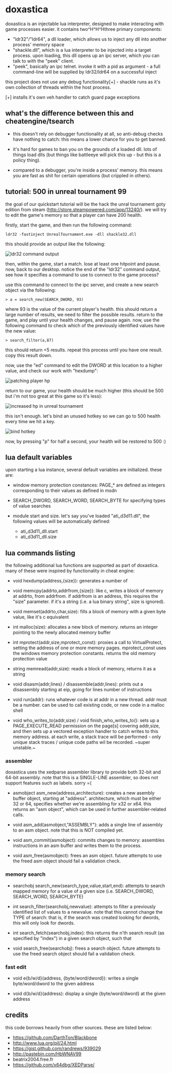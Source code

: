 doxastica
=========

doxastica is an injectable lua interpreter, designed to make interacting
with game processes easier. it contains two^H^H^Hthree primary components:

- "ldr32"/"ldr64", a dll loader, which allows us to inject any dll into 
another process' memory space
- "shackle.dll", which is a lua interpreter to be injected into a target
process. upon loading, this dll opens up an ipc server, which you can talk to
with the "peek" client.
- "peek", basically an ipc telnet. invoke it with a pid as argument - a
full command-line will be supplied by ldr32/ldr64 on a successful inject

this project does not use any debug functionality[+] - shackle runs as it's
own collection of threads within the host process.

[+] installs it's own veh handler to catch guard page exceptions

## what's the difference between this and cheatengine/tsearch

- this doesn't rely on debugger functionality at all, so anti-debug checks 
have nothing to catch: this means a lower chance for you to get banned.

- it's hard for games to ban you on the grounds of a loaded dll. lots of things
load dlls (but things like battleeye will pick this up - but this is a policy
thing).

- compared to a debugger, you're inside a process' memory. this means you are
fast as shit for certain operations (but crippled in others).

## tutorial: 500 in unreal tournament 99

the goal of our quickstart tutorial will be the hack the unral tournament goty
edition from steam (http://store.steampowered.com/app/13240/). we will try to
edit the game's memory so that a player can have 200 health.

firstly, start the game, and then run the following command:

    ldr32 -fastinject UnrealTournament.exe -dll shackle32.dll

this should provide an output like the following:

![ldr32 command output](/README_FILES/Untitled.png)

then, within the game, start a match. lose at least one hitpoint and pause. 
now, back to our desktop. notice the end of the "ldr32" command output, see 
how it specifies a command to use to connect to the game process?

use this command to connect to the ipc server, and create a new search object
via the following:

    > a = search_new(SEARCH_DWORD, 93)

where 93 is the value of the current player's health. this should return a large
number of results, we need to filter the possible results. return to the game,
and play until your health changes, and pause again. now, use the following
command to check which of the previously identified values have the new value:

    > search_filter(a,87)

this should return <5 results. repeat this process until you have one result.
copy this result down.

now, use the "ed" command to edit the DWORD at this location to a higher value,
and check our work with "hexdump":

![patching player hp](/README_FILES/hexdump_stage2.png)

return to our game, your health should be much higher (this should be 500 but
i'm not too great at this game so it's less):

![increased hp in unreal tournament](/README_FILES/ingame_morehp.png)

this isn't enough. let's bind an unused hotkey so we can go to 500 health every
time we hit a key.

![bind hotkey](/README_FILES/new_hotkey.png)

now, by pressing "p" for half a second, your health will be restored to 500 :)

## lua default variables

upon starting a lua instance, several default variables are initialized. these
are:

- window memory protection constances: PAGE_* are defined as integers corresponding
  to their values as defined in msdn

- SEARCH_DWORD, SEARCH_WORD, SEARCH_BYTE for specifying types of value searches

- module start and size. let's say you've loaded "ati_d3d11.dll", the following
  values will be automatically defined:

  - ati_d3d11_dll.start
  - ati_d3d11_dll.size

## lua commands listing

the following additional lua functions are supported as part of doxastica. many
of these were inspired by functionality in cheat engine:

- void hexdump(address,{size}):
  generates a number of 

- void memcpy(addrto,addrfrom,{size}):
  like c, writes a block of memory at addrto, from addrfrom. if addrfrom is an
  address, this requires the "size" parameter. if it's a string (i.e. a lua binary
  string", size is ignored).

- void memset(addrto,char,size):
  fills a block of memory with a given byte value, like it's c equivalent

- int malloc(size):
  allocates a new block of memory. returns an integer pointing to the newly
  allocated memory buffer

- int mprotect(addr,size,mprotect_const):
  proxies a call to VirtualProtect, setting the address of one or more memory
  pages. mprotect_const uses the windows memory protection constants. returns
  the old memory protection value

- string memread(addr,size):
  reads a block of memory, returns it as a string

- void disasm(addr,lines) / disassemble(addr,lines):
  prints out a disassembly starting at eip, going for lines number of instructions

- void run(addr):
  runs whatever code is at addr in a new thread. addr must be a number. can be
  used to call existing code, or new code in a malloc shell

- void who_writes_to(addr,size) / void finish_who_writes_to():
  sets up a PAGE_EXECUTE_READ permission on the page[s] covering addr,size, and
  then sets up a vectored exception handler to catch writes to this memory address.
  at each write, a stack trace will be performed - only unique stack traces / unique
  code paths wil be recorded. ~super unstable.~

### assembler

doxastica uses the xedparse assembler library to provide both 32-bit and 64-bit
assembly. note that this is a SINGLE-LINE assembler, so does not support features
such as labels. sorry =(

- asmobject asm_new(address,architecture):
  creates a new asembly buffer object, starting at "address". architecture, which
  must be either 32 or 64, specifies whether we're assembling for x32 or x64. this
  returns an "asm object", which can be used in further assembler-related calls.

- void asm_add(asmobject,"ASSEMBLY"):
  adds a single line of assembly to an asm object. note that this is NOT compiled
  yet.

- void asm_commit(asmobject):
  commits changes to memory: assembles instructions in an asm buffer and writes
  them to the process.

- void asm_free(asmobject):
  frees an asm object. future attempts to use the freed asm object should fail
  a validation check.

### memory search

- searchobj search_new(search_type,value,start,end):
  attempts to search mapped memory for a value of a given size
  (i.e. SEARCH_DWORD, SEARCH_WORD, SEARCH_BYTE)

- int search_filter(searchobj,newvalue):
  attempts to filter a previously identified list of values to a newvalue. note
  that this cannot change the TYPE of search: that is, if the search was created
  looking for dwords, this will only look for dwords.

- int search_fetch(searchobj,index):
  this returns the n'th search result (as specified by "index") in a given search
  object, such that 

- void search_free(searchobj):
  frees a search object. future attempts to use the freed search object should
  fail a validation check.

### fast edit

- void e{b/w/d}(address, {byte/word/dword}):
  writes a single byte/word/dword to the given address

- void d{b/w/d}(address):
  display a single {byte/word/dword} at the given address

## credits

this code borrows heavily from other sources. these are listed below:

- https://github.com/DarthTon/Blackbone
- http://www.lua.org/pil/24.html
- https://gist.github.com/randrews/939029
- http://pastebin.com/HbWNAV99
- beatrix2004.free.fr
- https://github.com/x64dbg/XEDParse/
